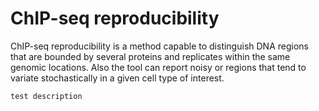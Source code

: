# ChIP-seq reproducibility

ChIP-seq reproducibility is a method capable to distinguish DNA regions that are bounded by several proteins and replicates within the same genomic locations. Also the tool can report noisy or regions that tend to variate stochastically in a given cell type of interest. 

`test description `
